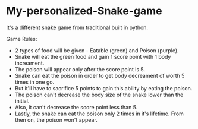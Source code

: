 # My-personalized-Snake-game
 It's a different snake game from traditional built in python.

Game Rules:
- 2 types of food will be given - Eatable (green) and Poison (purple).
- Snake will eat the green food and gain 1 score point with 1 body increament.
- The poison will appear only after the score point is 5.
- Snake can eat the poison in order to get body decreament of worth 5 times in one go.
- But it'll have to sacrifice 5 points to gain this ability by eating the poison.
- The poison can't decrease the body size of the snake lower than the initial.
- Also, it can't decrease the score point less than 5.
- Lastly, the snake can eat the poison only 2 times in it's lifetime. From then on, the poison won't appear.
